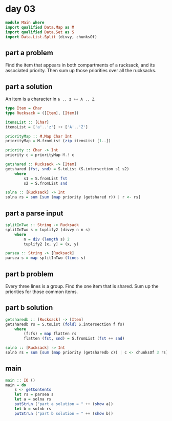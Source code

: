 # day 03

```haskell
module Main where
import qualified Data.Map as M
import qualified Data.Set as S
import Data.List.Split (divvy, chunksOf)
```

## part a problem

Find the item that appears in both compartments of a rucksack, and its
associated priority.  Then sum up those priorities over all the rucksacks.

## part a solution

An item is a character in `a .. z ++ A .. Z`.

```haskell
type Item = Char
type Rucksack = ([Item], [Item])

itemsList :: [Char]
itemsList = ['a'..'z'] ++ ['A'..'Z']

priorityMap :: M.Map Char Int
priorityMap = M.fromList (zip itemsList [1..])
```

```haskell
priority :: Char -> Int
priority c = priorityMap M.! c
```

```haskell
getshared :: Rucksack -> [Item]
getshared (fst, snd) = S.toList (S.intersection s1 s2)
    where
        s1 = S.fromList fst
        s2 = S.fromList snd

solna :: [Rucksack] -> Int
solna rs = sum [sum (map priority (getshared r)) | r <- rs]
```

## part a parse input

```haskell
splitInTwo :: String -> Rucksack
splitInTwo s = tuplify2 (divvy n n s)
    where
        n = div (length s) 2
        tuplify2 [x, y] = (x, y)

parsea :: String -> [Rucksack]
parsea s = map splitInTwo (lines s)
```

## part b problem

Every three lines is a group.  Find the one item that is shared.  Sum up the
priorities for those common items.

## part b solution

```haskell
getsharedb :: [Rucksack] -> [Item]
getsharedb rs = S.toList (foldl S.intersection f fs)
    where
        (f:fs) = map flatten rs
        flatten (fst, snd) = S.fromList (fst ++ snd)
```

```haskell
solnb :: [Rucksack] -> Int
solnb rs = sum [sum (map priority (getsharedb c)) | c <- chunksOf 3 rs]
```

## main

```haskell
main :: IO ()
main = do
    s <- getContents
    let rs = parsea s
    let a = solna rs
    putStrLn ("part a solution = " ++ (show a))
    let b = solnb rs
    putStrLn ("part b solution = " ++ (show b))
```
